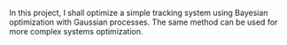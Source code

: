 In this project, I shall optimize a simple tracking system using Bayesian optimization with Gaussian processes. The same method can be used for more complex systems optimization.

